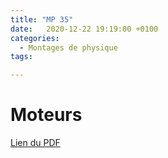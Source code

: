 ```yaml
---
title: "MP 35"
date:   2020-12-22 19:19:00 +0100
categories:
  - Montages de physique
tags:

---
```

# Moteurs

[Lien du PDF](/assets/pdf/LC16.pdf)

<object class="pdf fitvidsignore" data="/assets/pdf/LC16.pdf" type="application/pdf"></object>
